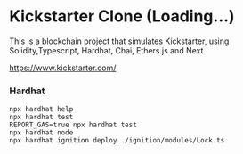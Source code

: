 # Kickstarter Clone (Loading...)
This is a blockchain project that simulates Kickstarter, using Solidity,Typescript, Hardhat, Chai, Ethers.js and Next.

https://www.kickstarter.com/


### Hardhat

```shell
npx hardhat help
npx hardhat test
REPORT_GAS=true npx hardhat test
npx hardhat node
npx hardhat ignition deploy ./ignition/modules/Lock.ts
```
